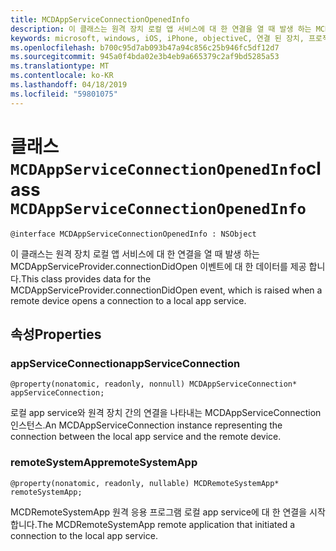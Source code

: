 ```yaml
---
title: MCDAppServiceConnectionOpenedInfo
description: 이 클래스는 원격 장치 로컬 앱 서비스에 대 한 연결을 열 때 발생 하는 MCDAppServiceProvider.connectionDidOpen 이벤트에 대 한 데이터를 제공 합니다.
keywords: microsoft, windows, iOS, iPhone, objectiveC, 연결 된 장치, 프로젝트 로마
ms.openlocfilehash: b700c95d7ab093b47a94c856c25b946fc5df12d7
ms.sourcegitcommit: 945a0f4bda02e3b4eb9a665379c2af9bd5285a53
ms.translationtype: MT
ms.contentlocale: ko-KR
ms.lasthandoff: 04/18/2019
ms.locfileid: "59801075"
---
```

# <a name="class-mcdappserviceconnectionopenedinfo"></a><span data-ttu-id="7c54f-104">클래스 `MCDAppServiceConnectionOpenedInfo`</span><span class="sxs-lookup"><span data-stu-id="7c54f-104">class `MCDAppServiceConnectionOpenedInfo`</span></span> 

```
@interface MCDAppServiceConnectionOpenedInfo : NSObject
```  

<span data-ttu-id="7c54f-105">이 클래스는 원격 장치 로컬 앱 서비스에 대 한 연결을 열 때 발생 하는 MCDAppServiceProvider.connectionDidOpen 이벤트에 대 한 데이터를 제공 합니다.</span><span class="sxs-lookup"><span data-stu-id="7c54f-105">This class provides data for the MCDAppServiceProvider.connectionDidOpen event, which is raised when a remote device opens a connection to a local app service.</span></span>

## <a name="properties"></a><span data-ttu-id="7c54f-106">속성</span><span class="sxs-lookup"><span data-stu-id="7c54f-106">Properties</span></span>

### <a name="appserviceconnection"></a><span data-ttu-id="7c54f-107">appServiceConnection</span><span class="sxs-lookup"><span data-stu-id="7c54f-107">appServiceConnection</span></span>
`@property(nonatomic, readonly, nonnull) MCDAppServiceConnection* appServiceConnection;`

<span data-ttu-id="7c54f-108">로컬 app service와 원격 장치 간의 연결을 나타내는 MCDAppServiceConnection 인스턴스.</span><span class="sxs-lookup"><span data-stu-id="7c54f-108">An MCDAppServiceConnection instance representing the connection between the local app service and the remote device.</span></span>

### <a name="remotesystemapp"></a><span data-ttu-id="7c54f-109">remoteSystemApp</span><span class="sxs-lookup"><span data-stu-id="7c54f-109">remoteSystemApp</span></span>
`@property(nonatomic, readonly, nullable) MCDRemoteSystemApp* remoteSystemApp;`

<span data-ttu-id="7c54f-110">MCDRemoteSystemApp 원격 응용 프로그램 로컬 app service에 대 한 연결을 시작 합니다.</span><span class="sxs-lookup"><span data-stu-id="7c54f-110">The MCDRemoteSystemApp remote application that initiated a connection to the local app service.</span></span>